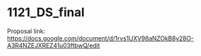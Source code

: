 # 1121_DS_final
Proposal link: https://docs.google.com/document/d/1rvs1UXV98aNZOkB8y28O-A3R4NZEJXREZ41u03ftbwQ/edit
